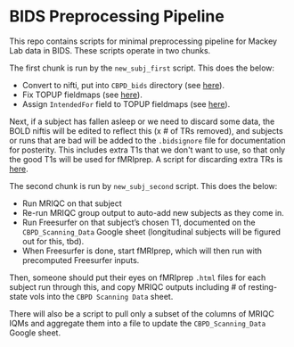 # BIDS Preprocessing Pipeline

This repo contains scripts for minimal preprocessing pipeline for Mackey Lab data in BIDS. These scripts operate in two chunks.

The first chunk is run by the `new_subj_first` script. This does the below:

- Convert to nifti, put into `CBPD_bids` directory (see [here](https://github.com/mackeylab/bids_ppc_scripts/blob/master/heudiconv/)).
- Fix TOPUP fieldmaps (see [here](https://github.com/mackeylab/bids_ppc_scripts/blob/master/fix_topup_sequences/)).
- Assign `IntendedFor` field to TOPUP fieldmaps  (see [here](https://github.com/mackeylab/bids_ppc_scripts/blob/master/assign_fieldmaps/)).

Next, if a subject has fallen asleep or we need to discard some data, the BOLD niftis will be edited to reflect this (x # of TRs removed), and subjects or runs that are bad will be added to the `.bidsignore` file for documentation for posterity. This includes extra T1s that we don't want to use, so that only the good T1s will be used for fMRIprep. A script for discarding extra TRs is [here](https://github.com/mackeylab/bids_ppc_scripts/blob/master/fix_topup_sequences/README.md).

The second chunk is run by `new_subj_second` script. This does the below:
- Run MRIQC on that subject
- Re-run MRIQC group output to auto-add new subjects as they come in.
- Run Freesurfer on that subject’s chosen T1, documented on the `CBPD_Scanning_Data` Google sheet (longitudinal subjects will be figured out for this, tbd).
- When Freesurfer is done, start fMRIprep, which will then run with precomputed Freesurfer inputs.

Then, someone should put their eyes on fMRIprep `.html` files for each subject run through this, and copy MRIQC outputs including # of resting-state vols into the `CBPD Scanning Data` sheet.

There will also be a script to pull only a subset of the columns of MRIQC IQMs and aggregate them into a file to update the `CBPD_Scanning_Data` Google sheet.
